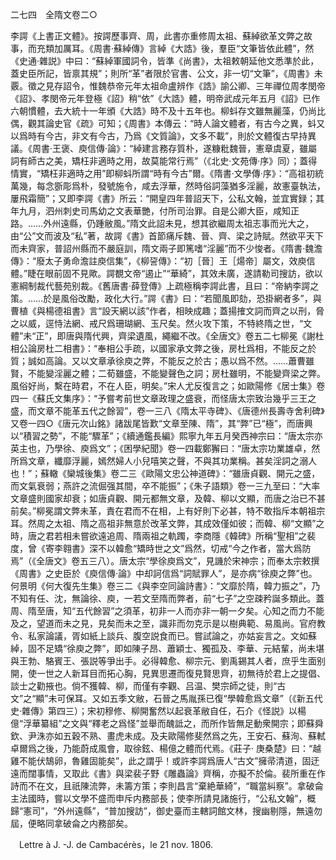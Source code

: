 二七四　全隋文卷二○

李諤《上書正文體》。按諤歷事齊、周，此書亦重修周太祖、蘇綽欲革文弊之故事，而充類加厲耳。《周書·蘇綽傳》言綽《大誥》後，羣臣“文筆皆依此體”，然《史通·雜説》中曰：“蘇綽軍國詞令，皆準《尚書》，太祖敕朝延他文悉準於此，蓋史臣所記，皆禀其規”；則所“革”者限於官書、公文，非一切“文筆”，《周書》未覈。徵之見存詔令，惟魏恭帝元年太祖命盧辨作《誥》諭公卿、三年禪位周孝閔帝《詔》、孝閔帝元年登極《詔》稍“依”《大誥》體，明帝武成元年五月《詔》已作六朝慣體，去大統十一年頒《大誥》時不及十五年也。柳蚪存文雖無麗藻，仍尚比偶，觀其論史官《疏》可知；《周書》本傳云：“時人論文體者，有古今之異，蚪又以爲時有今古，非文有今古，乃爲《文質論》，文多不載”，則於文體復古早持異議。《周書·王褒、庾信傳·論》：“綽建言務存質朴，遂糠粃魏晉，憲章虞夏，雖屬詞有師古之美，矯枉非適時之用，故莫能常行焉”（《北史·文苑傳·序》同）；蓋得情實，“矯枉非適時之用”即柳蚪所謂“時有今古”爾。《隋書·文學傳·序》：“高祖初統萬幾，每念斵彫爲朴，發號施令，咸去浮華，然時俗詞藻猶多淫麗，故憲臺執法，屢飛霜簡”；又即李諤《書》所云：“開皇四年普詔天下，公私文翰，並宜實録；其年九月，泗州刺史司馬幼之文表華艷，付所司治罪。自是公卿大臣，咸知正路。……外州遠縣，仍踵敝風。”隋文此詔未見，想其欲繼周太祖志事而光大之，由“公”文而波及“私”著，故諤《書》首節痛斥魏、晉、齊、梁之詩賦。然欲平天下而未齊家，普詔州縣而不嚴庭訓，隋文兩子即篤嗜“淫麗”而不少悛者。《隋書·魏澹傳》：“廢太子勇命澹註庾信集”，《柳䛒傳》：“初［晉］王［煬帝］屬文，效庾信體。”睫在眼前固不見歟。諤覩文帝“遏止”“華綺”，其效未廣，遂請勒司搜訪，欲以憲綱制裁代藝苑别裁。《舊唐書·薛登傳》上疏極稱李諤此書，且曰：“帝納李諤之策。……於是風俗改勵，政化大行。”諤《書》曰：“若聞風即劾，恐掛網者多”，與曹植《與楊德祖書》言“設天網以該”作者，相映成趣；蓋揚搉文詞而齊之以刑，脅之以威，逕恃法網、戒尺爲珊瑚網、玉尺矣。然火攻下策，不特終隋之世，“文體”未“正”，即唐與隋代興，齊梁遺風，繩繼不改。《全唐文》卷五二七柳冕《謝杜相公論房杜二相書》：“奉相公手疏，以國家承文弊之後，房杜爲相，不能反之於質；誠如高論。又以文章承徐庾之弊，不能反之於古；愚以爲不然。……蕭曹雖賢，不能變淫麗之體；二荀雖盛，不能變聲色之詞；房杜雖明，不能變齊梁之弊。風俗好尚，繫在時君，不在人臣，明矣。”宋人尤反復言之；如歐陽修《居士集》卷四一《蘇氏文集序》：“予嘗考前世文章政理之盛衰，而怪唐太宗致治幾乎三王之盛，而文章不能革五代之餘習”，卷一三八《隋太平寺碑》、《唐德州長壽寺舍利碑》又卷一四○《唐元次山銘》諸跋尾皆歎“文章至陳、隋”，其“弊”已“極”，而唐興以“積習之勢”，不能“驟革”；《續通鑑長編》熙寧九年五月癸西神宗曰：“唐太宗亦英主也，乃學徐、庾爲文”；《困學紀聞》卷一四載鄭獬曰：“唐太宗功業雄卓，然所爲文章，纖靡浮麗，嫣然婦人小兒嘻笑之聲，不與其功業稱。甚矣淫詞之溺人也！”；蘇轍《欒城後集》卷二三《歐陽文忠公神道碑》：“雖唐貞觀、開元之盛，而文氣衰弱；燕許之流倔强其間，卒不能振”；《朱子語類》卷一三九至曰：“大率文章盛則國家却衰；如唐貞觀、開元都無文章，及韓、柳以文顯，而唐之治已不甚前矣。”柳冕謂文弊未革，責在君而不在相，上有好則下必甚，特不敢指斥本朝祖宗耳。然周之太祖、隋之高祖非無意於改革文弊，其成效僅如彼；而韓、柳“文顯”之時，唐之君若相未嘗欲遠追周、隋兩祖之軌躅，李商隱《韓碑》所稱“聖相”之裴度，曾《寄李翱書》深不以韓愈“矯時世之文”爲然，切戒“今之作者，當大爲防焉”（《全唐文》卷五三八）。唐太宗“學徐庾爲文”，見譏於宋神宗；而奉太宗敕撰《周書》之史臣於《庾信傳·論》中却訶信爲“詞賦罪人”，是亦病“徐庾之弊”也。何景明《何大復先生集》卷三二《與李空同論詩書》：“文靡於隋，韓力振之”，乃不知有任、沈，無論徐、庾，一若文至隋而弊者，前“七子”之空疎矜誕多類此。蓋周、隋至唐，知“五代餘習”之須革，初非一人而亦非一朝一夕矣。心知之而力不能及之，望道而未之見，見矣而未之至，識非而勿克示是以樹典範、易風尚。官府教令、私家論議，胥如紙上談兵、腹空説食而已。嘗試論之，亦姑妄言之。文如蘇綽，固不足矯“徐庾之弊”，即如陳子昂、蕭穎士、獨孤及、李華、元結輩，尚未堪與王勃、駱賓王、張説等爭出手。必得韓愈、柳宗元、劉禹錫其人者，庶乎生面别開，使一世之人新耳目而拓心胸，見異思遷而復見賢思齊，初無待於君上之提倡、談士之勸掖也。倘不獲韓、柳，而僅有李觀、吕温、樊宗師之徒，則“古文”之“顯”未可保耳。又如五季文敝，石晉之馬胤孫已復“學韓愈爲文章”（《新五代史·雜傳》第四三）；宋初穆修、柳開奮然以起衰革敝自任，石介《怪説》以楊億“浮華纂組”之文與“釋老之爲怪”並舉而醜詆之，而所作皆無足動衆開宗；即蘇舜欽、尹洙亦如五穀不熟、畫虎未成。及夫歐陽修斐然爲之先，王安石、蘇洵、蘇軾卓爾爲之後，乃能蔚成風會，取徐鉉、楊億之體而代焉。《莊子·
庚桑楚》曰：“越雞不能伏鵠卵，魯雞固能矣”，此之謂乎！或許李諤爲唐人“古文”擁帚清道，固迂遠而闊事情，又取此《書》與梁裴子野《雕蟲論》齊稱，亦擬不於倫。裴所重在作詩而不在文，且祇陳流弊，未籌方策；李則昌言“棄絶華綺”，“職當糾察”。拿破侖主法國時，嘗以文學不盛而申斥内務部長；使李所請見諸施行，“公私文翰”，概歸“憲司”，“外州遠縣”，“普加搜訪”，御史臺而主轄詞館文林，搜幽剔隱，無遠勿屆，便略同拿破侖之内務部矣。











　Lettre à J. -J. de Cambacérès，le 21 nov. 1806.